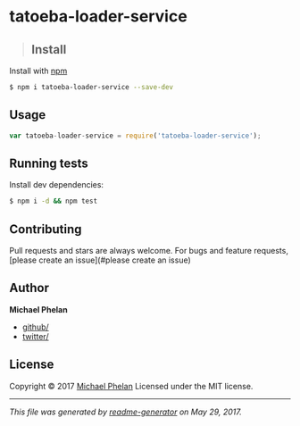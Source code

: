 # tatoeba-loader-service

> ## Install

Install with [npm](https://www.npmjs.com/)

```sh
$ npm i tatoeba-loader-service --save-dev
```

## Usage

```js
var tatoeba-loader-service = require('tatoeba-loader-service');
```

## Running tests

Install dev dependencies:

```sh
$ npm i -d && npm test
```

## Contributing

Pull requests and stars are always welcome. For bugs and feature requests, [please create an issue](#please create an issue)

## Author

**Michael Phelan**

* [github/](https://github.com/)
* [twitter/](http://twitter.com/)

## License

Copyright © 2017 [Michael Phelan](https://github.com/phelanma/)
Licensed under the MIT license.

***

_This file was generated by [readme-generator](https://github.com/jonschlinkert/readme-generator) on May 29, 2017._
